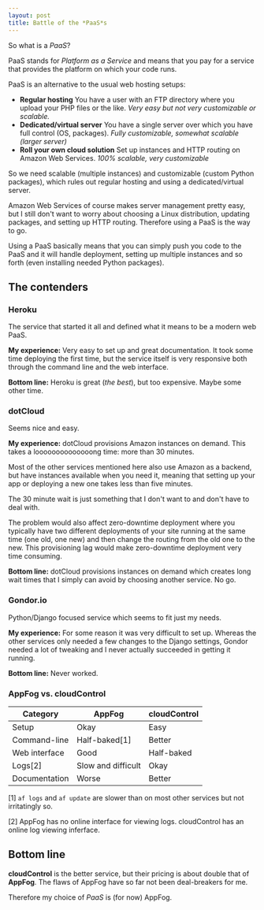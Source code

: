 ```yaml
---
layout: post
title: Battle of the *PaaS*s
---
```

So what is a _PaaS_?

PaaS stands for _Platform as a Service_ and means that you pay for a service that provides the platform on which your code runs. 

PaaS is an alternative to the usual web hosting setups:

 - **Regular hosting** You have a user with an FTP directory where you upload your PHP files or the like. _Very easy but not very customizable or scalable._
 - **Dedicated/virtual server** You have a single server over which you have full control (OS, packages). _Fully customizable, somewhat scalable (larger server)_
 - **Roll your own cloud solution** Set up instances and HTTP routing on Amazon Web Services. _100% scalable, very customizable_

So we need scalable (multiple instances) and customizable (custom Python packages), which rules out regular hosting and using a dedicated/virtual server.

Amazon Web Services of course makes server management pretty easy, but I still don't want to worry about choosing a Linux distribution,  updating packages, and setting up HTTP routing. Therefore using a PaaS is the way to go.

Using a PaaS basically means that you can simply push you code to the PaaS and it will handle deployment, setting up multiple instances and so forth (even installing needed Python packages).

## The contenders

### Heroku
The service that started it all and defined what it means to be a modern web PaaS.

**My experience:** Very easy to set up and great documentation.
It took some time deploying the first time, but the service itself is very responsive both through the command line and the web interface.

**Bottom line:** Heroku is great (_the best_), but too expensive. Maybe some other time.


### dotCloud
Seems nice and easy.

**My experience:** dotCloud provisions Amazon instances on demand.
This takes a loooooooooooooong time: more than 30 minutes. 

Most of the other services mentioned here also use Amazon as a backend, but have instances available when you need it, meaning that setting up your app or deploying a new one takes less than five minutes.

The 30 minute wait is just something that I don't want to and don't have to deal with.

The problem would also affect zero-downtime deployment where you typically have two different deployments of
your site running at the same time (one old, one new) and then change the routing from the old one to the new. This provisioning lag would make zero-downtime deployment very time consuming.

**Bottom line:** dotCloud provisions instances on demand which creates long wait times that I simply can avoid by choosing another service. No go.

### Gondor.io
Python/Django focused service which seems to fit just my needs. 

**My experience:** For some reason it was very difficult to set up. Whereas the other services only needed a few changes to the Django settings, Gondor needed a lot of tweaking and I never actually succeeded in getting it running.

**Bottom line:** Never worked.

### AppFog vs. cloudControl

| Category      | AppFog             | cloudControl |
| ------------- | ------------------ | ------------ |
| Setup         | Okay               | Easy         |
| Command-line  | Half-baked[1]      | Better       |
| Web interface | Good               | Half-baked   |
| Logs[2]       | Slow and difficult | Okay         |
| Documentation | Worse              | Better       |

[1] `af logs` and `af update` are slower than on most other services but not irritatingly so.

[2] AppFog has no online interface for viewing logs. cloudControl has an online log viewing inferface.

## Bottom line
**cloudControl** is the better service, but their pricing is about double that of **AppFog**. The flaws of AppFog have so far not been deal-breakers for me.

Therefore my choice of _PaaS_ is (for now) AppFog.